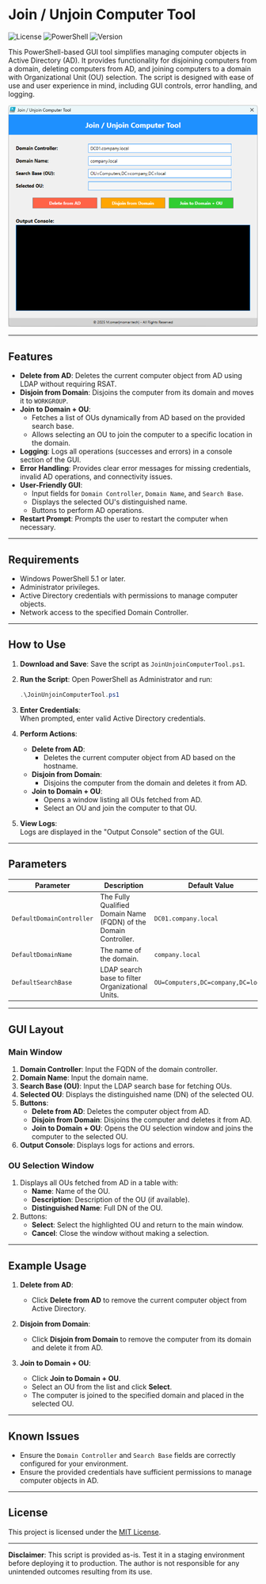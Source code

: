 
# Join / Unjoin Computer Tool
![License](https://img.shields.io/badge/license-MIT-blue.svg)
![PowerShell](https://img.shields.io/badge/powershell-5.1%2B-blue.svg)
![Version](https://img.shields.io/badge/version-1.0.0-green.svg)

This PowerShell-based GUI tool simplifies managing computer objects in Active Directory (AD). It provides functionality for disjoining computers from a domain, deleting computers from AD, and joining computers to a domain with Organizational Unit (OU) selection. The script is designed with ease of use and user experience in mind, including GUI controls, error handling, and logging.

![Screenshot of the app](./JoinUnjoinComputerTool.png "Application Screenshot")

---

## **Features**

- **Delete from AD**: Deletes the current computer object from AD using LDAP without requiring RSAT.
- **Disjoin from Domain**: Disjoins the computer from its domain and moves it to `WORKGROUP`.
- **Join to Domain + OU**:
  - Fetches a list of OUs dynamically from AD based on the provided search base.
  - Allows selecting an OU to join the computer to a specific location in the domain.
- **Logging**: Logs all operations (successes and errors) in a console section of the GUI.
- **Error Handling**: Provides clear error messages for missing credentials, invalid AD operations, and connectivity issues.
- **User-Friendly GUI**:
  - Input fields for `Domain Controller`, `Domain Name`, and `Search Base`.
  - Displays the selected OU's distinguished name.
  - Buttons to perform AD operations.
- **Restart Prompt**: Prompts the user to restart the computer when necessary.

---

## **Requirements**

- Windows PowerShell 5.1 or later.
- Administrator privileges.
- Active Directory credentials with permissions to manage computer objects.
- Network access to the specified Domain Controller.

---

## **How to Use**

1. **Download and Save**: Save the script as `JoinUnjoinComputerTool.ps1`.
2. **Run the Script**:
   Open PowerShell as Administrator and run:
   ```powershell
   .\JoinUnjoinComputerTool.ps1
   ```
3. **Enter Credentials**:  
   When prompted, enter valid Active Directory credentials.

4. **Perform Actions**:
   - **Delete from AD**:
     - Deletes the current computer object from AD based on the hostname.
   - **Disjoin from Domain**:
     - Disjoins the computer from the domain and deletes it from AD.
   - **Join to Domain + OU**:
     - Opens a window listing all OUs fetched from AD.
     - Select an OU and join the computer to that OU.

5. **View Logs**:  
   Logs are displayed in the "Output Console" section of the GUI.

---

## **Parameters**

| Parameter                 | Description                                      | Default Value                  |
|---------------------------|--------------------------------------------------|--------------------------------|
| `DefaultDomainController` | The Fully Qualified Domain Name (FQDN) of the Domain Controller. | `DC01.company.local`          |
| `DefaultDomainName`       | The name of the domain.                          | `company.local`               |
| `DefaultSearchBase`       | LDAP search base to filter Organizational Units. | `OU=Computers,DC=company,DC=local` |

---

## **GUI Layout**

### **Main Window**
1. **Domain Controller**: Input the FQDN of the domain controller.
2. **Domain Name**: Input the domain name.
3. **Search Base (OU)**: Input the LDAP search base for fetching OUs.
4. **Selected OU**: Displays the distinguished name (DN) of the selected OU.
5. **Buttons**:
   - **Delete from AD**: Deletes the computer object from AD.
   - **Disjoin from Domain**: Disjoins the computer and deletes it from AD.
   - **Join to Domain + OU**: Opens the OU selection window and joins the computer to the selected OU.
6. **Output Console**: Displays logs for actions and errors.

### **OU Selection Window**
1. Displays all OUs fetched from AD in a table with:
   - **Name**: Name of the OU.
   - **Description**: Description of the OU (if available).
   - **Distinguished Name**: Full DN of the OU.
2. Buttons:
   - **Select**: Select the highlighted OU and return to the main window.
   - **Cancel**: Close the window without making a selection.

---

## **Example Usage**

1. **Delete from AD**:
   - Click **Delete from AD** to remove the current computer object from Active Directory.

2. **Disjoin from Domain**:
   - Click **Disjoin from Domain** to remove the computer from its domain and delete it from AD.

3. **Join to Domain + OU**:
   - Click **Join to Domain + OU**.
   - Select an OU from the list and click **Select**.
   - The computer is joined to the specified domain and placed in the selected OU.

---

## **Known Issues**

- Ensure the `Domain Controller` and `Search Base` fields are correctly configured for your environment.
- Ensure the provided credentials have sufficient permissions to manage computer objects in AD.


---

## License 
This project is licensed under the [MIT License](https://opensource.org/licenses/MIT).

---

**Disclaimer**: This script is provided as-is. Test it in a staging environment before deploying it to production. The author is not responsible for any unintended outcomes resulting from its use.

